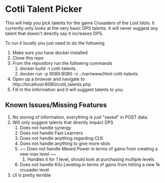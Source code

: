 # Cotli Talent Picker
This will help you pick talents for the game Crusaders of the Lost Idols. It currently only looks at the very basic DPS talents. It will never suggest any talent that doesn't directly say it increases DPS.

To run it locally you just need to do the following
1. Make sure you have docker installed
2. Clone this repo
3. From the repository run the following commands
    1. docker build -t cotli-talents .
    2. docker run -p 8080:8080 -v .:/var/www/html cotli-talents
4. Open up a browser and navigate to http://localhost:8080/cotli_talents.php
5. Fill in the information and it will suggest talents to you.

## Known Issues/Missing Features

1. No storing of information, everything is just "saved" in POST data.
2. Will only suggest talents that directly impact DPS
    1. Does not handle synergy
    2. Does not handle Fast Learners
    3. Does not handle anything regarding CLK
    4. Does not handle anything to give more idols
    5. ~~ Does not handle Maxed Power in terms of gains from creating a new max level ~~
        1. Handles it for 1 level, should look at purchasing multiple levels
    6. Does not handle Kilo Leveling in terms of gains from hitting a new 1k crusader level
3. UI is pretty terrible
